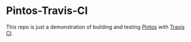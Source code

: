 # Pintos-Travis-CI
This repo is just a demonstration of building and testing [Pintos](https://web.stanford.edu/class/cs140/projects/pintos/pintos.html) with [Travis CI](https://travis-ci.com).
